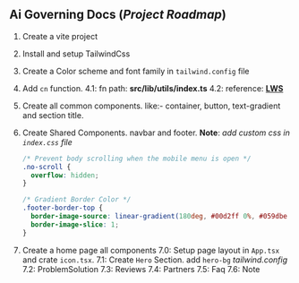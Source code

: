## Ai Governing Docs (**_Project Roadmap_**)

1. Create a vite project
2. Install and setup TailwindCss
3. Create a Color scheme and font family in `tailwind.config` file
4. Add `cn` function.
   4.1: fn path: **src/lib/utils/index.ts**
   4.2: reference: [**LWS**](https://youtu.be/y7DrXkGj7AU)
5. Create all common components. like:- container, button, text-gradient and section title.
6. Create Shared Components. navbar and footer.
   **Note**: _add custom css in `index.css` file_

   ```css
   /* Prevent body scrolling when the mobile menu is open */
   .no-scroll {
     overflow: hidden;
   }

   /* Gradient Border Color */
   .footer-border-top {
     border-image-source: linear-gradient(180deg, #00d2ff 0%, #059dbe 100%);
     border-image-slice: 1;
   }
   ```

7. Create a home page all components
   7.0: Setup page layout in `App.tsx` and crate `icon.tsx`.
   7.1: Create `Hero` Section. add `hero-bg` _tailwind.config_
   7.2: ProblemSolution
   7.3: Reviews
   7.4: Partners
   7.5: Faq
   7.6: Note
